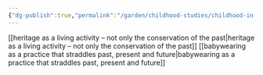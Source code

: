 ```yaml
---
{"dg-publish":true,"permalink":"/garden/childhood-studies/childhood-in-the-past/","created":"2024-04-25T11:39:25.912+08:00","updated":"2024-07-31T16:19:45.860+08:00"}
---
```




[[heritage as a living activity – not only the conservation of the past\|heritage as a living activity – not only the conservation of the past]]
[[babywearing as a practice that straddles past, present and future\|babywearing as a practice that straddles past, present and future]]
